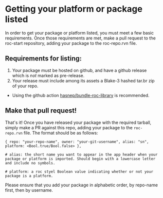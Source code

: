 # Getting your platform or package listed

In order to get your package or platform listed, you must meet a few basic requirements. Once those requirements are met, make a pull request to the roc-start repository, adding your package to the roc-repo.rvn file.

## Requirements for listing:
1) Your package must be hosted on github, and have a github release which is *not* marked as pre-release.
2) Your release must include among its assets a Blake-3 hashed tar.br zip of your repo.
  - Using the github action [hasnep/bundle-roc-library](https://github.com/hasnep/bundle-roc-library) is recommended.

## Make that pull request!
That's it! Once you have released your package with the required tarball, simply make a PR against this repo, adding your package to the `roc-repo.rvn` file. The format should be as follows:

```roc
{ repo: "your-repo-name", owner: "your-git-username", alias: "sn", platform: <Bool.true/Bool.false> },

# alias: the short name you want to appear in the app header when your package or platform is imported. Should begin with a lowercase letter and include no symbols.

# platform: a roc styel Boolean value indicating whether or not your package is a platform.
```

Please ensure that you add your package in alphabetic order, by repo-name first, then by username.